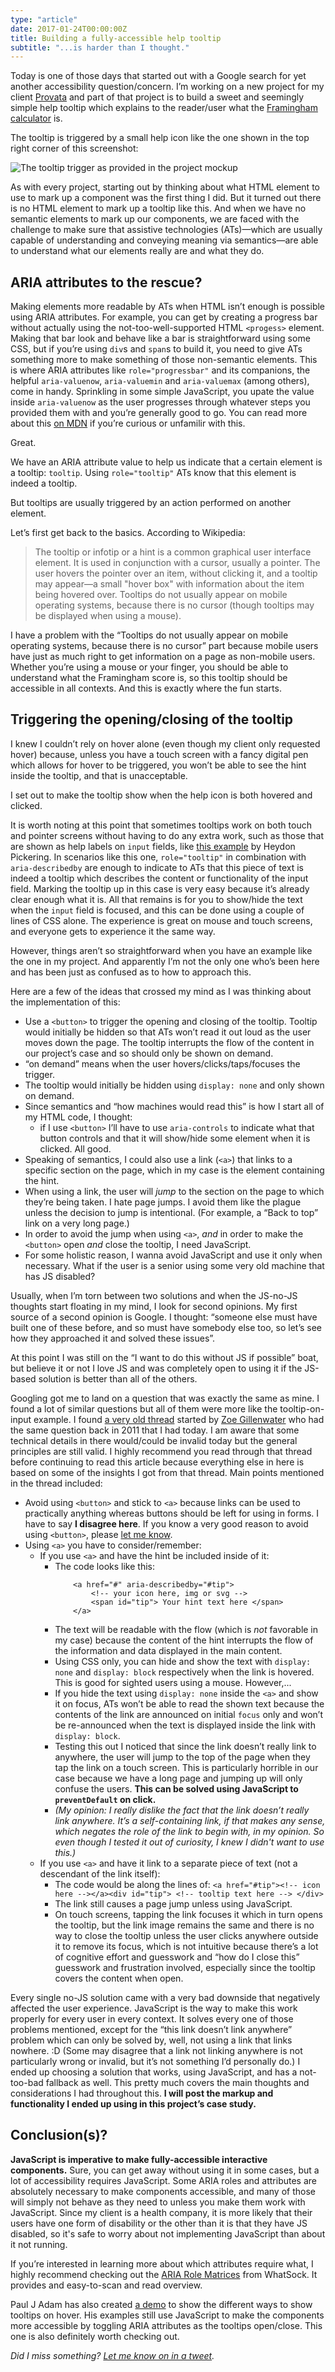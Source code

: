 ```yaml
---
type: "article"
date: 2017-01-24T00:00:00Z
title: Building a fully-accessible help tooltip
subtitle: "...is harder than I thought."
---
```


<p class="size-2x">
	Today is one of those days that started out with a Google search for yet another accessibility question/concern. I’m working on a new project for my client <a href="https://sarasoueidan.com/case-studies/provata-health/">Provata</a> and part of that project is to build a sweet and seemingly simple help tooltip which explains to the reader/user what the <a href="https://www.cvdriskchecksecure.com/framinghamriskscore.aspx">Framingham calculator</a> is.
</p>


The tooltip is triggered by a small help icon like the one shown in the top right corner of this screenshot: 

<img src="../../images/provata-tooltip.png" alt="The tooltip trigger as provided in the project mockup" />

As with every project, starting out by thinking about what HTML element to use to mark up a component was the first thing I did. But it turned out there is no HTML element to mark up a tooltip like this. And when we have no semantic elements to mark up our components, we are faced with the challenge to make sure that assistive technologies (ATs)—which are usually capable of understanding and conveying meaning via semantics—are able to understand what our elements really are and what they do.

## ARIA attributes to the rescue?

Making elements more readable by ATs when HTML isn’t enough is possible using ARIA attributes. For example, you can get by creating a progress bar without actually using the not-too-well-supported HTML `<progess>` element. Making that bar look and behave like a bar is straightforward using some CSS, but if you’re using `div`s and `span`s to build it, you need to give ATs something more to make something of those non-semantic elements. This is where ARIA attributes like `role="progressbar"` and its companions, the helpful `aria-valuenow`, `aria-valuemin` and `aria-valuemax` (among others), come in handy. Sprinkling in some simple JavaScript, you upate the value inside `aria-valuenow` as the user progresses through whatever steps you provided them with and you’re generally good to go. You can read more about this <a href="https://developer.mozilla.org/en-US/docs/Web/Accessibility/ARIA/ARIA_Techniques/Using_the_progressbar_role">on MDN</a> if you’re curious or unfamilir with this.

Great.

We have an ARIA attribute value to help us indicate that a certain element is a tooltip: `tooltip`. Using `role="tooltip"` ATs know that this element is indeed a tooltip.

But tooltips are usually triggered by an action performed on another element.

Let’s first get back to the basics. According to Wikipedia:

>The tooltip or infotip or a hint is a common graphical user interface element. It is used in conjunction with a cursor, usually a pointer. The user hovers the pointer over an item, without clicking it, and a tooltip may appear—a small "hover box" with information about the item being hovered over. Tooltips do not usually appear on mobile operating systems, because there is no cursor (though tooltips may be displayed when using a mouse).

I have a problem with the “Tooltips do not usually appear on mobile operating systems, because there is no cursor” part because mobile users have just as much right to get information on a page as non-mobile users. Whether you’re using a mouse or your finger, you should be able to understand what the Framingham score is, so this tooltip should be accessible in all contexts. And this is exactly where the fun starts.

## Triggering the opening/closing of the tooltip

I knew I couldn’t rely on hover alone (even though my client only requested hover) because, unless you have a touch screen with a fancy digital pen which allows for hover to be triggered, you won’t be able to see the hint inside the tooltip, and that is unacceptable.

I set out to make the tooltip show when the help icon is both hovered and clicked.


It is worth noting at this point that sometimes tooltips work on both touch and pointer screens without having to do any extra work, such as those that are shown as help labels on `input` fields, like <a href="http://heydonworks.com/practical_aria_examples/#input-tooltip">this example</a> by Heydon Pickering. In scenarios like this one, `role="tooltip"` in combination with `aria-describedby` are enough to indicate to ATs that this piece of text is indeed a tooltip which describes the content or functionality of the input field. Marking the tooltip up in this case is very easy because it’s already clear enough what it is. All that remains is for you to show/hide the text when the `input` field is focused, and this can be done using a couple of lines of CSS alone. The experience is great on mouse and touch screens, and everyone gets to experience it the same way.

However, things aren’t so straightforward when you have an example like the one in my project. And apparently I’m not the only one who’s been here and has been just as confused as to how to approach this.

Here are a few of the ideas that crossed my mind as I was thinking about the implementation of this:

- Use a `<button>` to trigger the opening and closing of the tooltip. Tooltip would initially be hidden so that ATs won’t read it out loud as the user moves down the page. The tooltip interrupts the flow of the content in our project’s case and so should only be shown on demand.
- “on demand” means when the user hovers/clicks/taps/focuses the trigger.
- The tooltip would initially be hidden using `display: none` and only shown on demand.
- Since semantics and “how machines would read this” is how I start all of my HTML code, I thought:
  - if I use `<button>` I’ll have to use `aria-controls` to indicate what that button controls and that it will show/hide some element when it is clicked. All good.
- Speaking of semantics, I could also use a link (`<a>`) that links to a specific section on the page, which in my case is the element containing the hint.
- When using a link, the user will *jump* to the section on the page to which they’re being taken. I hate page jumps. I avoid them like the plague unless the decision to jump is intentional. (For example, a “Back to top” link on a very long page.)
- In order to avoid the jump when using `<a>`, *and* in order to make the `<button>` open *and* close the tooltip, I need JavaScript.
- For some holistic reason, I wanna avoid JavaScript and use it only when necessary. What if the user is a senior using some very old machine that has JS disabled?

Usually, when I’m torn between two solutions and when the JS-no-JS thoughts start floating in my mind, I look for second opinions. My first source of a second opinion is Google. I thought: “someone else must have built one of these before, and so must have somebody else too, so let’s see how they approached it and solved these issues”.

At this point I was still on the “I want to do this without JS if possible” boat, but believe it or not I love JS and was completely open to using it if the JS-based solution is better than all of the others.

Googling got me to land on a question that was exactly the same as mine. I found a lot of similar questions but all of them were more like the tooltip-on-input example. I found <a href="http://webaim.org/discussion/mail_thread?thread=5041">a very old thread</a> started by <a href="http://twitter.com/zomigi">Zoe Gillenwater</a> who had the same question back in 2011 that I had today. I am aware that some technical details in there would/could be invalid today but the general principles are still valid. I highly recommend you read through that thread before continuing to read this article because everything else in here is based on some of the insights I got from that thread. Main points mentioned in the thread included:

- Avoid using `<button>` and stick to `<a>` because links can be used to practically anything whereas buttons should be left for using in forms. I have to say __I disagree here__. If you know a very good reason to avoid using `<button>`, please <a href="https://twitter.com/SaraSoueidan">let me know</a>. 
- Using `<a>` you have to consider/remember:
  - If you use `<a>` and have the hint be included inside of it:
  	- The code looks like this:
  		```
  			<a href="#" aria-describedby="#tip">
  				<!-- your icon here, img or svg -->
  				<span id="tip"> Your hint text here </span>
  			</a>
  		```
    - The text will be readable with the flow (which is *not* favorable in my case) because the content of the hint interrupts the flow of the information and data displayed in the main content.
    - Using CSS only, you can hide and show the text with `display: none` and `display: block` respectively when the link is hovered. This is good for sighted users using a mouse. However,...
    - If you hide the text using `display: none` inside the `<a>` and show it on focus, ATs won’t be able to read the shown text because the contents of the link are announced on initial `focus` only and won’t be re-announced when the text is displayed inside the link with `display: block`.
    - Testing this out I noticed that since the link doesn’t really link to anywhere, the user will jump to the top of the page when they tap the link on a touch screen. This is particularly horrible in our case because we have a long page and jumping up will only confuse the users. __This can be solved using JavaScript to `preventDefault` on click.__ 
    - *(My opinion: I really dislike the fact that the link doesn’t really link anywhere. It’s a self-containing link, if that makes any sense, which negates the role of the link to begin with, in my opinion. So even though I tested it out of curiosity, I knew I didn't want to use this.)*
  - If you use `<a>` and have it link to a separate piece of text (not a descendant of the link itself):
    - The code would be along the lines of: ```<a href="#tip"><!-- icon here --></a><div id="tip"> <!-- tooltip text here --> </div>```
    - The link still causes a page jump unless using JavaScript.
    - On touch screens, tapping the link focuses it which in turn opens the tooltip, but the link image remains the same and there is no way to close the tooltip unless the user clicks anywhere outside it to remove its focus, which is not intuitive because there’s a lot of cognitive effort and guesswork and “how do I close this” guesswork and frustration involved, especially since the tooltip covers the content when open.

Every single no-JS solution came with a very bad downside that negatively affected the user experience. JavaScript is the way to make this work properly for every user in every context. It solves every one of those problems mentioned, except for the “this link doesn’t link anywhere” problem which can only be solved by, well, not using a link that links nowhere. :D (Some may disagree that a link not linking anywhere is not particularly wrong or invalid, but it’s not something I’d personally do.) I ended up choosing a solution that works, using JavaScript, and has a not-too-bad fallback as well. This pretty much covers the main thoughts and considerations I had throughout this. __I will post the markup and functionality I ended up using in this project’s case study.__

## Conclusion(s)?

__JavaScript is imperative to make fully-accessible interactive components.__ Sure, you can get away without using it in some cases, but a lot of accessibility requires JavaScript. Some ARIA roles and attributes are absolutely necessary to make components accessible, and many of those will simply not behave as they need to unless you make them work with JavaScript. Since my client is a health company, it is more likely that their users have one form of disability or the other than it is that they have JS disabled, so it's safe to worry about not implementing JavaScript than about it not running.

If you’re interested in learning more about which attributes require what, I highly recommend checking out the <a href="http://whatsock.com/training/matrices/">ARIA Role Matrices</a> from WhatSock. It provides and easy-to-scan and read overview.

Paul J Adam has also created <a href="http://pauljadam.com/demos/aria-role-tooltip.html">a demo</a> to show the different ways to show tooltips on hover. His examples still use JavaScript to make the components more accessible by toggling ARIA attributes as the tooltips open/close. This one is also definitely worth checking out.

<em>Did I miss something? <a href="https://twitter.com/SaraSoueidan">Let me know on in a tweet</a>.</em>







